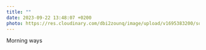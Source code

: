 ```yaml
---
title: ""
date: 2023-09-22 13:48:07 +0200
photo: https://res.cloudinary.com/dbi2zounq/image/upload/v1695383200/sot6g5mbfccxxii8s75a.jpg
---
```

Morning ways
